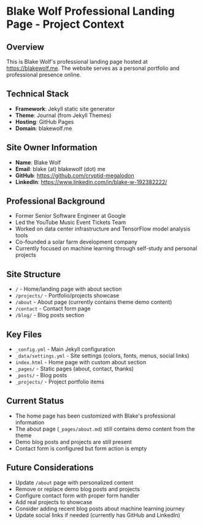 # Blake Wolf Professional Landing Page - Project Context

## Overview
This is Blake Wolf's professional landing page hosted at https://blakewolf.me. The website serves as a personal portfolio and professional presence online.

## Technical Stack
- **Framework**: Jekyll static site generator
- **Theme**: Journal (from Jekyll Themes)
- **Hosting**: GitHub Pages
- **Domain**: blakewolf.me

## Site Owner Information
- **Name**: Blake Wolf
- **Email**: blake (at) blakewolf (dot) me
- **GitHub**: https://github.com/cryptid-megalodon
- **LinkedIn**: https://www.linkedin.com/in/blake-w-192382222/

## Professional Background
- Former Senior Software Engineer at Google
- Led the YouTube Music Event Tickets Team
- Worked on data center infrastructure and TensorFlow model analysis tools
- Co-founded a solar farm development company
- Currently focused on machine learning through self-study and personal projects

## Site Structure
- `/` - Home/landing page with about section
- `/projects/` - Portfolio/projects showcase
- `/about` - About page (currently contains theme demo content)
- `/contact` - Contact form page
- `/blog/` - Blog posts section

## Key Files
- `_config.yml` - Main Jekyll configuration
- `_data/settings.yml` - Site settings (colors, fonts, menus, social links)
- `index.html` - Home page with custom about section
- `_pages/` - Static pages (about, contact, thanks)
- `_posts/` - Blog posts
- `_projects/` - Project portfolio items

## Current Status
- The home page has been customized with Blake's professional information
- The about page (`_pages/about.md`) still contains demo content from the theme
- Demo blog posts and projects are still present
- Contact form is configured but form action is empty

## Future Considerations
- Update `/about` page with personalized content
- Remove or replace demo blog posts and projects
- Configure contact form with proper form handler
- Add real projects to showcase
- Consider adding recent blog posts about machine learning journey
- Update social links if needed (currently has GitHub and LinkedIn)